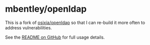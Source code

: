 # mbentley/openldap

This is a fork of [osixia/openldap](https://github.com/osixia/docker-openldap) so that I can re-build it more often to address vulnerabilities.

See the [README on GitHub](https://github.com/mbentley/docker-openldap) for full usage details.
